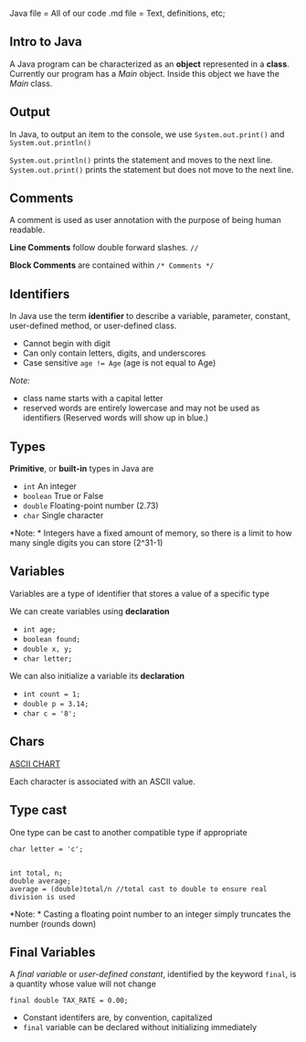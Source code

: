 Java file = All of our code
.md file = Text, definitions, etc;

## Intro to Java

A Java program can be characterized as an **object** represented in a **class**.
Currently our program has a *Main* object. Inside this object we have the *Main* class.

## Output
In Java, to output an item to the console, we use `System.out.print()` and `System.out.println()`

`System.out.println()` prints the statement and moves to the next line.
`System.out.print()` prints the statement but does not move to the next line.

## Comments

A comment is used as user annotation with the purpose of being human readable.

**Line Comments** follow double forward slashes. `//`

**Block Comments** are contained within `/* Comments */`

## Identifiers

In Java use the term **identifier** to describe a variable, parameter, constant, user-defined method, or user-defined class.

- Cannot begin with digit
- Can only contain letters, digits, and underscores
- Case sensitive `age != Age` (age is not equal to Age)

*Note:*
- class name starts with a capital letter
- reserved words are entirely lowercase and may not be used as identifiers (Reserved words will show up in blue.)

## Types
**Primitive**, or **built-in** types in Java are
- `int` An integer
- `boolean` True or False
- `double` Floating-point number (2.73)
- `char` Single character

*Note: * Integers have a fixed amount of memory, so there is a limit to how many single digits you can store (2^31-1)

## Variables
Variables are a type of identifier that stores a value of a specific type

We can create variables using **declaration**
- `int age;`
- `boolean found;`
- `double x, y;`
- `char letter;`

We can also initialize a variable its **declaration**
- `int count = 1;`
- `double p = 3.14;`
- `char c = '8';`

## Chars
[ASCII CHART](https://docs.google.com/document/d/1oubLTqAHmdkadtjbR8xxREG7auvuUqiQ/edit)

Each character is associated with an ASCII value.


## Type cast 

One type can be cast to another compatible type if appropriate

`char letter = 'c';`
```

int total, n;
double average;
average = (double)total/n //total cast to double to ensure real division is used
```

*Note: * Casting a floating point number to an integer simply truncates the number (rounds down)

## Final Variables
A *final variable* or *user-defined constant*, identified by the keyword `final`, is a quantity whose value will not change

`final double TAX_RATE = 0.00;`

- Constant identifers are, by convention, capitalized
- `final` variable can be declared without initializing immediately
